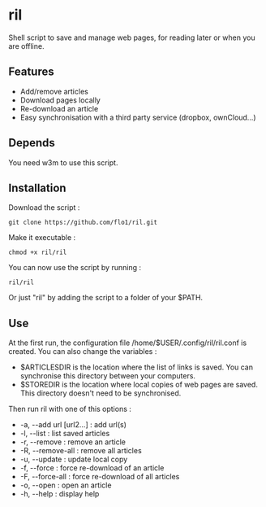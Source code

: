 ril
===

Shell script to save and manage web pages, for reading later or when you are
offline.

Features
---

- Add/remove articles
- Download pages locally
- Re-download an article
- Easy synchronisation with a third party service (dropbox, ownCloud…)

Depends
---

You need w3m to use this script.

Installation
---

Download the script :

	git clone https://github.com/flo1/ril.git

Make it executable :

	chmod +x ril/ril

You can now use the script by running :

	ril/ril

Or just "ril" by adding the script to a folder of your $PATH.

Use
---

At the first run, the configuration file /home/$USER/.config/ril/ril.conf is
created. You can also change the variables :
- $ARTICLESDIR is the location where the list of links is saved. You can
synchronise this directory between your computers.
- $STOREDIR is the location where local copies of web pages are saved. This
directory doesn't need to be synchronised.

Then run ril with one of this options :
- -a, --add url [url2…] : add url(s)
- -l, --list : list saved articles
- -r, --remove : remove an article
- -R, --remove-all : remove all articles
- -u, --update : update local copy
- -f, --force : force re-download of an article
- -F, --force-all : force re-download of all articles
- -o, --open : open an article
- -h, --help : display help

